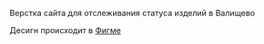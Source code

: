 Верстка сайта для отслеживания статуса изделий в Валищево

Десигн происходит в [Фигме](https://www.figma.com/file/aPy1q9wr1YxurihYhqbI4n/FplusServerStatus?node-id=0%3A1&t=ROzwOuiyLiFmxg3F-1)
